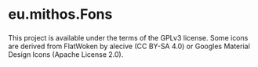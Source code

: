# eu.mithos.Fons


###
This project is available under the terms of the GPLv3 license. Some icons are derived from FlatWoken by alecive (CC BY-SA 4.0) or Googles Material Design Icons (Apache License 2.0).
